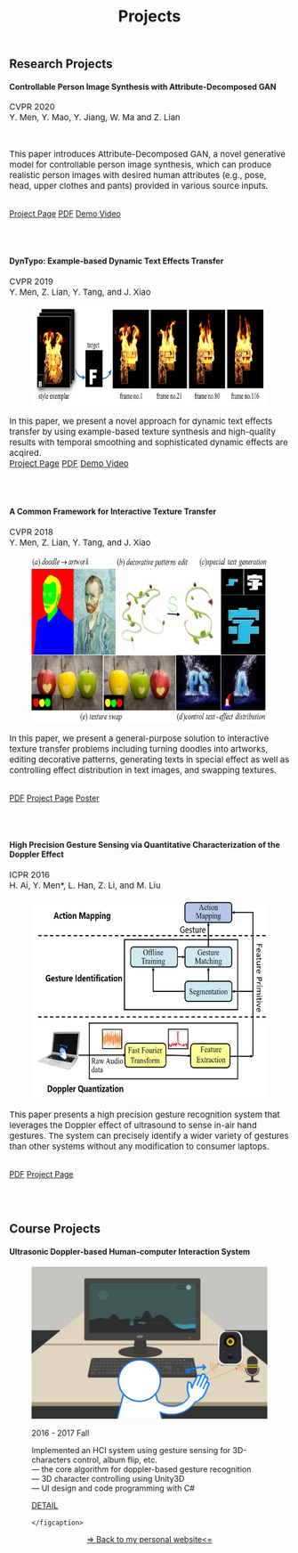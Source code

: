 ﻿---
layout: plainpage
title: Projects
excerpt: “Yifang Men’s Projects."
---


<h2>Research Projects</h2>

<h4>Controllable Person Image Synthesis with Attribute-Decomposed GAN</h4>
<p style="font-size: 15px">
CVPR 2020<br>
Y. Men, Y. Mao, Y. Jiang, W. Ma and Z. Lian
</p>

<figure class="research-proj-img1">
    <img src="/images/projects/ADGAN_easer.gif" alt="" style="height: 180px; width:auto" border="0"/>
</figure>
<p style="font-size: 15px">This paper introduces Attribute-Decomposed GAN, a novel generative model for controllable person image synthesis, which can produce realistic person images with desired
human attributes (e.g., pose, head, upper clothes and pants) provided in various source inputs.

<br> <a href="https://menyifang.github.io/projects/ADGAN/ADGAN.html"><span class="label">Project Page</span></a>
         <a href="https://menyifang.github.io/projects/ADGAN/ADGAN_files/Paper_ADGAN_CVPR2020.pdf"><span class="label">PDF</span></a>
          <a href="https://youtu.be/hstN3lOWVHg"><span class="label">Demo Video</span></a>
</p>
<br><br>


<h4>DynTypo: Example-based Dynamic Text Effects Transfer</h4>
<p style="font-size: 15px">
CVPR 2019<br>
Y. Men, Z. Lian, Y. Tang, and J. Xiao
</p>

<figure class="research-proj-img1">
    <img src="/images/projects/DynTypo_easer.jpg" alt="" style="height: 180px; width:auto" border="0"/>
</figure>
<p style="font-size: 15px">In this paper, we present a novel approach for dynamic text effects transfer by using example-based texture synthesis and high-quality results
with temporal smoothing and sophisticated dynamic effects are acqired. 
<br>  <a href="https://menyifang.github.io/projects/DynTypo/DynTypo.html"><span class="label">Project Page</span></a>
          <a href="https://menyifang.github.io/projects/DynTypo/DynTypo_files/Paper_DynTypo_CVPR19.pdf"><span class="label">PDF</span></a>
          <a href="https://youtu.be/FkFQ6bV1s-o"><span class="label">Demo Video</span></a>
</p>
<br><br>



<h4>A Common Framework for Interactive Texture Transfer</h4>
<p style="font-size: 15px">
CVPR 2018<br>
Y. Men, Z. Lian, Y. Tang, and J. Xiao
</p>

<figure class="research-proj-img1">
    <img src="/images/projects/cfitt_easer.jpg" alt="" style="height: 300px; width:auto"/>
</figure>
<p style="font-size: 15px">In this paper, we present a general-purpose solution to interactive texture transfer problems including turning doodles into artworks, editing decorative patterns, generating texts in special effect as well as controlling effect distribution in text images, and swapping textures.

 <br><a href="https://menyifang.github.io/projects/CFITT/CFITT_files/Men_A_Common_Framework_CVPR_2018_paper.pdf"><span class="label">PDF</span></a>
     <a href="https://menyifang.github.io/projects/CFITT/CFITT.html"><span class="label">Project Page</span></a>
    <a href="https://menyifang.github.io/projects/CFITT/CFITT_files/poster_CFITT.pdf"><span class="label">Poster</span></a>


</p>
<br><br>


<h4>High Precision Gesture Sensing via Quantitative Characterization of the Doppler Effect</h4>
<p style="font-size: 15px">
ICPR 2016<br>
H. Ai, Y. Men*, L. Han, Z. Li, and M. Liu
</p>

<figure class="research-proj-img1">
    <img src="/images/projects/Gesture_easer.jpg" alt="" style="height: 360px; width:auto"/>
</figure>
<p style="font-size: 15px">This paper presents a high precision gesture recognition system that leverages the Doppler effect of ultrasound to sense in-air hand gestures. The system can precisely identify a wider variety of gestures than other systems without any modification to consumer laptops.

 <br><a href="https://menyifang.github.io/projects/GestureSense/Gesture_files/Gesture_Sense_ICPR_2016.pdf"><span class="label">PDF</span></a>
     <a href="https://menyifang.github.io/projects/GestureSense/Gesture.html"><span class="label">Project Page</span></a>

</p>
<br><br>


<h2>Course Projects</h2>

<h4>Ultrasonic Doppler-based Human-computer Interaction System</h4>

<figure class="course-proj-img">
    <img src="/images/projects/Doppler.png" alt="" />
    <figcaption>
    <p> 2016 - 2017 Fall</p>
    Implemented an HCI system using gesture sensing for 3D-characters control, album flip, etc. <br> 
 — the core algorithm for doppler-based gesture recognition <br>
 — 3D character controlling using Unity3D <br>
 — UI design and code programming with C# <br>

<a href="https://menyifang.github.io/projects/Doppler/Doppler.html"><span class="label">DETAIL</span></a>

    </figcaption>
</figure>

<div align="center">
<a href="https://menyifang.github.io">=&gt; Back to my personal website&lt;=</a>
</div>

